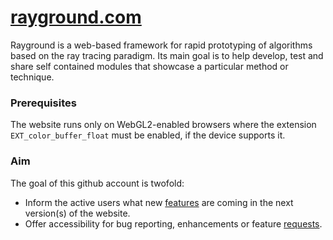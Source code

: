 # [rayground.com](https://www.rayground.com)

Rayground is a web-based framework for rapid prototyping of algorithms based on the ray tracing paradigm. Its main goal is to help develop, test and share self contained modules that showcase a particular method or technique.

### Prerequisites

The website runs only on WebGL2-enabled browsers where the extension `EXT_color_buffer_float` must be enabled, if the device supports it.

### Aim

The goal of this github account is twofold: 
- Inform the active users what new [features](https://github.com/cgaueb/rayground/projects) are coming in the next version(s) of the website.
- Offer accessibility for bug reporting, enhancements or feature [requests](https://github.com/cgaueb/rayground/issues).
